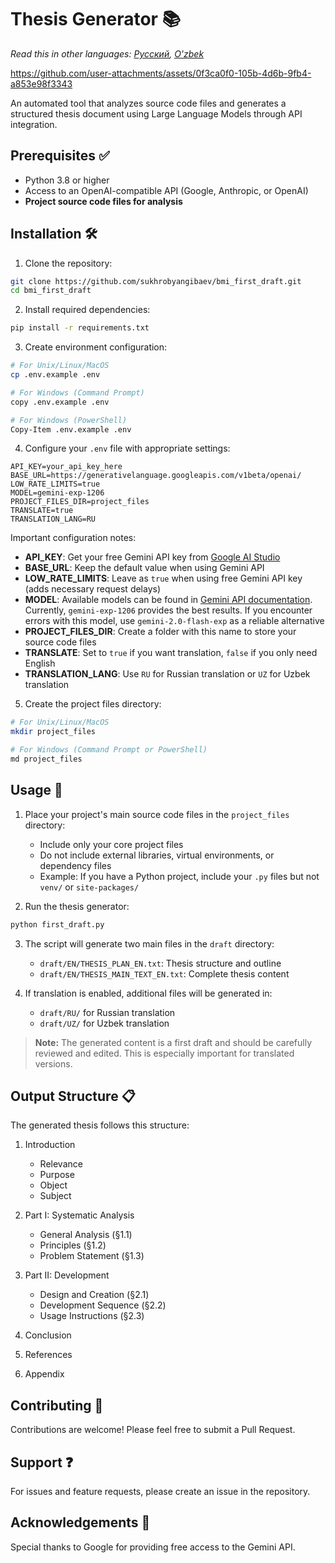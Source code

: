 # Thesis Generator 📚

*Read this in other languages: [Русский](docs/translations/README.ru.md), [O'zbek](docs/translations/README.uz.md)*

https://github.com/user-attachments/assets/0f3ca0f0-105b-4d6b-9fb4-a853e98f3343

An automated tool that analyzes source code files and generates a structured thesis document using Large Language Models through API integration.

## Prerequisites ✅

- Python 3.8 or higher
- Access to an OpenAI-compatible API (Google, Anthropic, or OpenAI)
- **Project source code files for analysis**

## Installation 🛠️

1. Clone the repository:
```bash
git clone https://github.com/sukhrobyangibaev/bmi_first_draft.git
cd bmi_first_draft
```

2. Install required dependencies:
```bash
pip install -r requirements.txt
```

3. Create environment configuration:
```bash
# For Unix/Linux/MacOS
cp .env.example .env

# For Windows (Command Prompt)
copy .env.example .env

# For Windows (PowerShell)
Copy-Item .env.example .env
```

4. Configure your `.env` file with appropriate settings:
```env
API_KEY=your_api_key_here
BASE_URL=https://generativelanguage.googleapis.com/v1beta/openai/
LOW_RATE_LIMITS=true
MODEL=gemini-exp-1206
PROJECT_FILES_DIR=project_files
TRANSLATE=true
TRANSLATION_LANG=RU
```

Important configuration notes:

- **API_KEY**: Get your free Gemini API key from [Google AI Studio](https://aistudio.google.com/app/apikey)
- **BASE_URL**: Keep the default value when using Gemini API
- **LOW_RATE_LIMITS**: Leave as `true` when using free Gemini API key (adds necessary request delays)
- **MODEL**: Available models can be found in [Gemini API documentation](https://ai.google.dev/gemini-api/docs/models/gemini). Currently, `gemini-exp-1206` provides the best results. If you encounter errors with this model, use `gemini-2.0-flash-exp` as a reliable alternative
- **PROJECT_FILES_DIR**: Create a folder with this name to store your source code files
- **TRANSLATE**: Set to `true` if you want translation, `false` if you only need English
- **TRANSLATION_LANG**: Use `RU` for Russian translation or `UZ` for Uzbek translation

5. Create the project files directory:
```bash
# For Unix/Linux/MacOS
mkdir project_files

# For Windows (Command Prompt or PowerShell)
md project_files
```

## Usage 🚀

1. Place your project's main source code files in the `project_files` directory:
   - Include only your core project files
   - Do not include external libraries, virtual environments, or dependency files
   - Example: If you have a Python project, include your `.py` files but not `venv/` or `site-packages/`

2. Run the thesis generator:
```bash
python first_draft.py
```

3. The script will generate two main files in the `draft` directory:
   - `draft/EN/THESIS_PLAN_EN.txt`: Thesis structure and outline
   - `draft/EN/THESIS_MAIN_TEXT_EN.txt`: Complete thesis content

4. If translation is enabled, additional files will be generated in:
   - `draft/RU/` for Russian translation
   - `draft/UZ/` for Uzbek translation

> **Note:** The generated content is a first draft and should be carefully reviewed and edited. This is especially important for translated versions.


## Output Structure 📋

The generated thesis follows this structure:

1. Introduction
   - Relevance
   - Purpose
   - Object
   - Subject

2. Part I: Systematic Analysis
   - General Analysis (§1.1)
   - Principles (§1.2)
   - Problem Statement (§1.3)

3. Part II: Development
   - Design and Creation (§2.1)
   - Development Sequence (§2.2)
   - Usage Instructions (§2.3)

4. Conclusion

5. References

6. Appendix

## Contributing 🤝

Contributions are welcome! Please feel free to submit a Pull Request.

## Support ❓

For issues and feature requests, please create an issue in the repository.

## Acknowledgements 🙏

Special thanks to Google for providing free access to the Gemini API.
